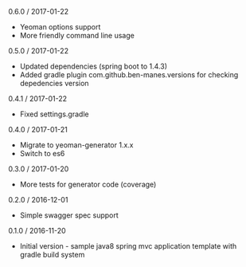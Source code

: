 0.6.0 / 2017-01-22
  * Yeoman options support
  * More friendly command line usage

0.5.0 / 2017-01-22
  * Updated dependencies (spring boot to 1.4.3)
  * Added gradle plugin com.github.ben-manes.versions for checking depedencies version

0.4.1 / 2017-01-22
  * Fixed settings.gradle

0.4.0 / 2017-01-21
  * Migrate to yeoman-generator 1.x.x
  * Switch to es6

0.3.0 / 2017-01-20
  * More tests for generator code (coverage)

0.2.0 / 2016-12-01
  * Simple swagger spec support

0.1.0 / 2016-11-20
  * Initial version - sample java8 spring mvc application template with gradle build system
